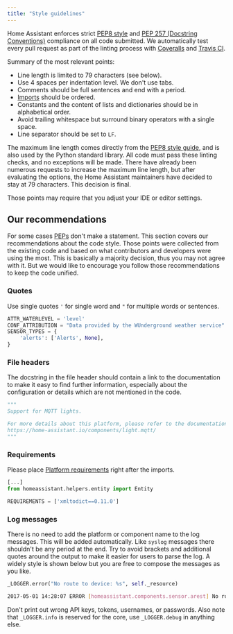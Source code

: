 ```yaml
---
title: "Style guidelines"
---
```


Home Assistant enforces strict [PEP8 style](https://www.python.org/dev/peps/pep-0008/) and [PEP 257 (Docstring Conventions)](https://www.python.org/dev/peps/pep-0257/) compliance on all code submitted. We automatically test every pull request as part of the linting process with [Coveralls](https://coveralls.io/github/home-assistant/home-assistant) and [Travis CI](https://travis-ci.org/home-assistant/home-assistant).

Summary of the most relevant points:

- Line length is limited to 79 characters (see below).
- Use 4 spaces per indentation level. We don't use tabs.
- Comments should be full sentences and end with a period.
- [Imports](https://www.python.org/dev/peps/pep-0008/#imports) should be ordered.
- Constants and the content of lists and dictionaries should be in alphabetical order.
- Avoid trailing whitespace but surround binary operators with a single space.
- Line separator should be set to `LF`.

The maximum line length comes directly from the [PEP8 style guide](https://www.python.org/dev/peps/pep-0008/#maximum-line-length), and is also used by the Python standard library. All code must pass these linting checks, and no exceptions will be made. There have already been numerous requests to increase the maximum line length, but after evaluating the options, the Home Assistant maintainers have decided to stay at 79 characters. This decision is final.

Those points may require that you adjust your IDE or editor settings.

## Our recommendations

For some cases [PEPs](https://www.python.org/dev/peps/) don't make a statement. This section covers our recommendations about the code style. Those points were collected from the existing code and based on what contributors and developers were using the most. This is basically a majority decision, thus you may not agree with it. But we would like to encourage you follow those recommendations to keep the code unified.

### Quotes

Use single quotes `'` for single word and `"` for multiple words or sentences.

```python
ATTR_WATERLEVEL = 'level'
CONF_ATTRIBUTION = "Data provided by the WUnderground weather service"
SENSOR_TYPES = {
    'alerts': ['Alerts', None],
}
```

### File headers

The docstring in the file header should contain a link to the documentation to make it easy to find further information, especially about the configuration or details which are not mentioned in the code.

```python
"""
Support for MQTT lights.

For more details about this platform, please refer to the documentation at
https://home-assistant.io/components/light.mqtt/
"""
```

### Requirements

Please place [Platform requirements](creating_platform_code_review.md#1-requirements) right after the imports.

```python
[...]
from homeassistant.helpers.entity import Entity

REQUIREMENTS = ['xmltodict==0.11.0']
```

### Log messages

There is no need to add the platform or component name to the log messages. This will be added automatically. Like `syslog` messages there shouldn't be any period at the end. Try to avoid brackets and additional quotes around the output to make it easier for users to parse the log. A widely style is shown below but you are free to compose the messages as you like.

```python
_LOGGER.error("No route to device: %s", self._resource)
```

```bash
2017-05-01 14:28:07 ERROR [homeassistant.components.sensor.arest] No route to device: 192.168.0.18
```

Don't print out wrong API keys, tokens, usernames, or passwords.
Also note that `_LOGGER.info` is reserved for the core, use `_LOGGER.debug` in anything else.
